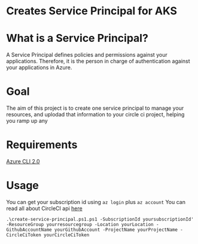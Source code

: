# Creates Service Principal for AKS

# What is a Service Principal?
A Service Principal defines policies and permissions against your applications.
Therefore, it is the person in charge of authentication against your applications in Azure.

# Goal
The aim of this project is to create one service principal to manage your resources, and uplodad that information to your circle ci project, helping you ramp up any


# Requirements
[Azure CLI 2.0](https://docs.microsoft.com/en-us/cli/azure/install-azure-cli?view=azure-cli-latest)


# Usage
You can get your subscription id using `az login` plus `az account`
You can read all about CircleCI api [here](https://circleci.com/docs/api/v1-reference/)


```
.\create-service-principal.ps1.ps1 -SubscriptionId yoursubscriptionId' -ResourceGroup yourresourcegroup -Location yourLocation -GithubAccountName yourGithubAccount -ProjectName yourProjectName -CircleCiToken yourCircleCiToken
```




